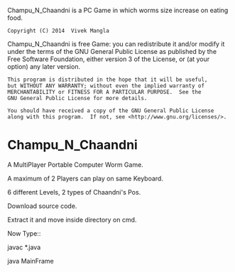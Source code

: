 
Champu_N_Chaandni is a PC Game in which  worms size increase on eating food. 

    Copyright (C) 2014  Vivek Mangla

 Champu_N_Chaandni is free Game: you can redistribute it and/or modify
    it under the terms of the GNU General Public License as published by
    the Free Software Foundation, either version 3 of the License, or
    (at your option) any later version.

    This program is distributed in the hope that it will be useful,
    but WITHOUT ANY WARRANTY; without even the implied warranty of
    MERCHANTABILITY or FITNESS FOR A PARTICULAR PURPOSE.  See the
    GNU General Public License for more details.

    You should have received a copy of the GNU General Public License
    along with this program.  If not, see <http://www.gnu.org/licenses/>.




Champu_N_Chaandni
=================

A MultiPlayer Portable Computer Worm Game.

A maximum of 2 Players can play on same Keyboard.

6 different Levels, 2 types of Chaandni's Pos.

Download source code.

Extract it and move inside directory on cmd.

Now Type::<br>

javac *.java

java MainFrame


